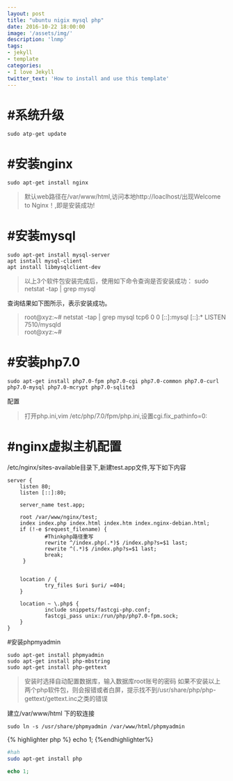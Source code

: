 ```yaml
---
layout: post
title: "ubuntu nigix mysql php"
date: 2016-10-22 18:00:00
image: '/assets/img/'
description: 'lnmp'
tags:
- jekyll 
- template 
categories:
- I love Jekyll
twitter_text: 'How to install and use this template'
---
```


#系统升级
=
    sudo atp-get update

#安装nginx
=
    sudo apt-get install nginx

>默认web路径在/var/www/html,访问本地http://loaclhost/出现Welcome to Nginx！,即是安装成功!

#安装mysql
=
    sudo apt-get install mysql-server
    apt isntall mysql-client
    apt install libmysqlclient-dev

>以上3个软件包安装完成后，使用如下命令查询是否安装成功：
    sudo netstat -tap | grep mysql

查询结果如下图所示，表示安装成功。
>root@xyz:~# netstat -tap | grep mysql
>tcp6       0      0 [::]:mysql              [::]:*                  LISTEN      7510/mysqld     
>root@xyz:~# 

#安装php7.0
=
    sudo apt-get install php7.0-fpm php7.0-cgi php7.0-common php7.0-curl php7.0-mysql php7.0-mcrypt php7.0-sqlite3

配置
>打开php.ini,vim /etc/php/7.0/fpm/php.ini,设置cgi.fix_pathinfo=0:

#nginx虚拟主机配置
=
/etc/nginx/sites-available目录下,新建test.app文件,写下如下内容

    server {
        listen 80;
        listen [::]:80;

        server_name test.app;

        root /var/www/nginx/test;
        index index.php index.html index.htm index.nginx-debian.html;
        if (!-e $request_filename) {
                #Thinkphp路径重写
                rewrite ^/index.php(.*)$ /index.php?s=$1 last;
                rewrite ^(.*)$ /index.php?s=$1 last;
                break;
         }


        location / {
                try_files $uri $uri/ =404;
        }

        location ~ \.php$ {
                include snippets/fastcgi-php.conf;
                fastcgi_pass unix:/run/php/php7.0-fpm.sock;
        }
    }
    

#安装phpmyadmin

    sudo apt-get install phpmyadmin
    sudo apt-get install php-mbstring
    sudo apt-get install php-gettext

>安装时选择自动配置数据库，输入数据库root账号的密码
>如果不安装以上两个php软件包，则会报错或者白屏，提示找不到/usr/share/php/php-gettext/gettext.inc之类的错误

建立/var/www/html 下的软连接

    sudo ln -s /usr/share/phpmyadmin /var/www/html/phpmyadmin

{% highlighter php %}
echo 1;
{%endhighlighter%}


```bash
#hah
sudo apt-get install php
```

```php
echo 1;
```
